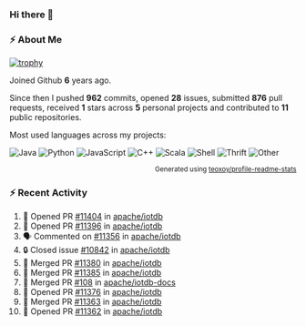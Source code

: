 ### Hi there 👋

### :zap: About Me

[![trophy](https://github-profile-trophy.vercel.app/?username=HTHou&theme=onedark)](https://github.com/ryo-ma/github-profile-trophy)
   
Joined Github **6** years ago.

Since then I pushed **962** commits, opened **28** issues, submitted **876** pull requests, received **1** stars across **5** personal projects and contributed to **11** public repositories.

Most used languages across my projects:

![Java](https://img.shields.io/static/v1?style=flat-square&label=%E2%A0%80&color=555&labelColor=%23b07219&message=Java%EF%B8%B195.4%25)
![Python](https://img.shields.io/static/v1?style=flat-square&label=%E2%A0%80&color=555&labelColor=%233572A5&message=Python%EF%B8%B11.2%25)
![JavaScript](https://img.shields.io/static/v1?style=flat-square&label=%E2%A0%80&color=555&labelColor=%23f1e05a&message=JavaScript%EF%B8%B10.7%25)
![C++](https://img.shields.io/static/v1?style=flat-square&label=%E2%A0%80&color=555&labelColor=%23f34b7d&message=C%2B%2B%EF%B8%B10.5%25)
![Scala](https://img.shields.io/static/v1?style=flat-square&label=%E2%A0%80&color=555&labelColor=%23c22d40&message=Scala%EF%B8%B10.4%25)
![Shell](https://img.shields.io/static/v1?style=flat-square&label=%E2%A0%80&color=555&labelColor=%2389e051&message=Shell%EF%B8%B10.3%25)
![Thrift](https://img.shields.io/static/v1?style=flat-square&label=%E2%A0%80&color=555&labelColor=%23D12127&message=Thrift%EF%B8%B10.3%25)
![Other](https://img.shields.io/static/v1?style=flat-square&label=%E2%A0%80&color=555&labelColor=%23ededed&message=Other%EF%B8%B10.8%25)

<p align="right"><sub>Generated using <a href="https://github.com/marketplace/actions/profile-readme-stats">teoxoy/profile-readme-stats</a></sub></p>


<!--![](https://github.com/HTHou/HTHou/blob/output/github-contribution-grid-snake.svg)-->

<!--![Haonan Hou's github stats](https://github-readme-stats.vercel.app/api?username=HTHou&count_private=true&show_icons=true&theme=onedark)-->

<!--![Haonan Hou's wakatime stats](https://github-readme-stats.vercel.app/api/wakatime?username=HTHou&layout=compact&theme=onedark)-->

<!--![Top Langs](https://github-readme-stats.vercel.app/api/top-langs/?username=HTHou&theme=onedark&layout=compact)-->

### :zap: Recent Activity
<!--START_SECTION:activity-->
1. 💪 Opened PR [#11404](https://github.com/apache/iotdb/pull/11404) in [apache/iotdb](https://github.com/apache/iotdb)
2. 💪 Opened PR [#11396](https://github.com/apache/iotdb/pull/11396) in [apache/iotdb](https://github.com/apache/iotdb)
3. 🗣 Commented on [#11356](https://github.com/apache/iotdb/issues/11356#issuecomment-1780357653) in [apache/iotdb](https://github.com/apache/iotdb)
4. 🔒 Closed issue [#10842](https://github.com/apache/iotdb/issues/10842) in [apache/iotdb](https://github.com/apache/iotdb)
5. 🎉 Merged PR [#11380](https://github.com/apache/iotdb/pull/11380) in [apache/iotdb](https://github.com/apache/iotdb)
6. 🎉 Merged PR [#11385](https://github.com/apache/iotdb/pull/11385) in [apache/iotdb](https://github.com/apache/iotdb)
7. 🎉 Merged PR [#108](https://github.com/apache/iotdb-docs/pull/108) in [apache/iotdb-docs](https://github.com/apache/iotdb-docs)
8. 💪 Opened PR [#11376](https://github.com/apache/iotdb/pull/11376) in [apache/iotdb](https://github.com/apache/iotdb)
9. 🎉 Merged PR [#11363](https://github.com/apache/iotdb/pull/11363) in [apache/iotdb](https://github.com/apache/iotdb)
10. 💪 Opened PR [#11362](https://github.com/apache/iotdb/pull/11362) in [apache/iotdb](https://github.com/apache/iotdb)
<!--END_SECTION:activity-->

<!--
**HTHou/HTHou** is a ✨ _special_ ✨ repository because its `README.md` (this file) appears on your GitHub profile.

Here are some ideas to get you started:

- 🔭 I’m currently working on ...
- 🌱 I’m currently learning ...
- 👯 I’m looking to collaborate on ...
- 🤔 I’m looking for help with ...
- 💬 Ask me about ...
- 📫 How to reach me: ...
- 😄 Pronouns: ...
- ⚡ Fun fact: ...
-->
